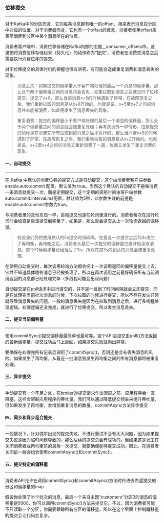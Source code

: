 ### 位移提交

------

对于Kafka中的分区而言，它的每条消息都有唯一的offset，用来表示消息在分区中对应的位置。对于消费者而言，它也有一个offset的概念，消费者使用offset来表示消费到分区中某个消息所在的位置。

消费者客户端中，消费位移存储在Kafka内部的主题__consumer_offsets中。这里把将消费位移存储起来（持久化）的动作称为“提交”，消费者在消费完消息之后需要执行消费位移的提交。

对于位移提交的具体时机的把握也很有讲究，有可能会造成重复消费和消息丢失的现象。

> 消息丢失：如果提交的偏移量大于客户端处理的最后一个消息的偏移量，那么处于两个偏移量之间的消息将会丢失；如果拉取到消息之后就进行了位移提交，提交了x+8，那么当前消费x+5的时候遇到了异常，在故障恢复之后，我们重新拉取的消息是从x+8开始的。也就是说，x+5至x+7之间的消息并未能被消费，如此便发生了消息丢失的现象。
>
> 重复消费：提交的偏移量小于客户端处理的最后一个消息的偏移量，那么处于两个偏移量之间的消息就会被重复处理；再考虑另外一种情形，位移提交的动作是在消费完所有拉取到的消息之后才执行的，那么当消费x+5的时候遇到了异常，在故障恢复之后，我们重新拉取的消息是从x+2开始的。也就是说，x+2至x+4之间的消息又重新消费了一遍，故而又发生了重复消费的现象。



#### 一、自动提交

------

在 Kafka 中默认的消费位移的提交方式是自动提交，这个由消费者客户端参数enable.auto.commit 配置，默认值为 true。当然这个默认的自动提交不是每消费一条消息就提交一次，而是定期提交，这个定期的周期时间由客户端参数auto.commit.interval.ms配置，默认值为5秒，此参数生效的前提是enable.auto.commit参数为true。

与消费者里的其他东西一样，自动提交也是在轮询里进行的。消费者每次在进行轮询时会检查是否该提交偏移量了，如果是，那么就会提交从上一次轮询返回的偏移量。

> 假设我们仍然使用默认的5s提交时间间隔，在最近一次提交之后的3s发生了再均衡，再均衡之后，消费者从最后一次提交的偏移量位置开始读取消息。这个时候偏移量已经落后了3s，所以在这3s内到达的消息会被重复处理。

在使用自动提交时，每次调用轮询方法都会把上一次调用返回的偏移量提交上去，它并不知道具体哪些消息已经被处理了，所以在再次调用之前最好确保所有当前调用返回的消息都已经处理完毕（多线程可能会出现问题）

自动提交是在poll请求中进行提交的，并不是一旦到了时间间隔就会立即提交，而是在处理完当前批次消息的时候，下次拉取的时候进行提交，所以不存在发生异常就导致消息丢失的问题，一般的消息丢失是因为在拉取到消息之后，进行多线程处理逻辑，处理逻辑还没完成，就进行了位移提交，所以发生消息丢失。



#### 二、提交当前偏移量

------

使用commitSync()提交偏移量最简单也最可靠。这个API会提交由poll()方法返回的最新偏移量，提交成功后马上返回，如果提交失败就抛出异常。

要确保在处理完所有记录后调用了commitSync()，否则还是会有丢失消息的风险。如果发生了再均衡，从最近一批消息到发生再均衡之间的所有消息都将被重复处理。



#### 三、异步提交

------

手动提交有一个不足之处，在broker对提交请求作出回应之前，应用程序会一直阻塞，这样会限制应用程序的吞吐量。我们可以通过降低提交频率来提升吞吐量，但如果发生了再均衡，会增加重复消息的数量。commitAsync方法异步提交



#### 四、同步和异步组合提交

------

一般情况下，针对偶尔出现的提交失败，不进行重试不会有太大问题，因为如果提交失败是因为临时问题导致的，那么后续的提交总会有成功的。但如果这是发生在关闭消费者或再均衡前的最后一次提交，就要确保能够提交成功。因此，在消费者关闭前一般会组合使用commitAsync()和commitSync()。



#### 五、提交特定的偏移量

------

消费者API允许在调用commitSync()和commitAsync()方法时传进去希望提交的分区和偏移量的map

假设你处理了半个批次的消息，最后一个来自主题“customers”分区3的消息的偏移量是5000，你可以调用commitSync()方法来提交它。不过，因为消费者可能不只读取一个分区，你需要跟踪所有分区的偏移量，所以在这个层面上控制偏移量的提交会让代码变复杂。
